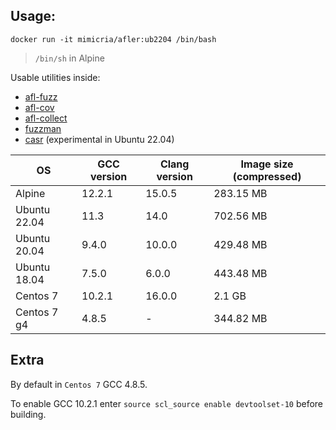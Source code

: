 ## Usage:
```
docker run -it mimicria/afler:ub2204 /bin/bash
```
> `/bin/sh` in Alpine

Usable utilities inside:
- [afl-fuzz](https://github.com/AFLplusplus/AFLplusplus)
- [afl-cov](https://github.com/mrash/afl-cov)
- [afl-collect](https://gitlab.com/rc0r/afl-utils)
- [fuzzman](https://github.com/fuzzah/fuzzaide)
- [casr](https://github.com/ispras/casr) (experimental in Ubuntu 22.04)

|OS				|GCC version|Clang version	|Image size (compressed)|
|---------------|-----------|---------------|-----------------------|
|Alpine			|12.2.1		|15.0.5			|283.15 MB				|
|Ubuntu 22.04	|11.3		|14.0			|702.56 MB				|
|Ubuntu 20.04	|9.4.0		|10.0.0			|429.48 MB				|
|Ubuntu 18.04	|7.5.0		|6.0.0			|443.48 MB				|
|Centos 7		|10.2.1		|16.0.0			|2.1 GB					|
|Centos 7 g4	|4.8.5		|-				|344.82 MB				|

## Extra
By default in `Centos 7` GCC 4.8.5. 

To enable GCC 10.2.1 enter `source scl_source enable devtoolset-10` before building.
